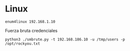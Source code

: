 # Linux
```
enum4linux 192.168.1.10
```

Fuerza bruta credenciales
```
python3 ./smbrute.py -t 192.168.186.10 -u /tmp/users -p /opt/rockyou.txt
```
